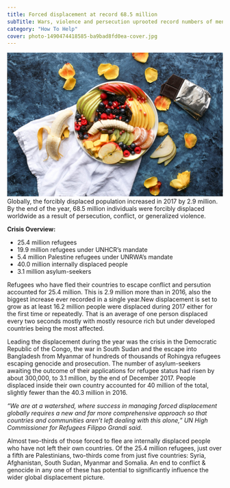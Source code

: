 ```yaml
---
title: Forced displacement at record 68.5 million
subTitle: Wars, violence and persecution uprooted record numbers of men, women and children in 2017
category: "How To Help"
cover: photo-1490474418585-ba9bad8fd0ea-cover.jpg
---
```

![unsplash.com](./photo-1490474418585-ba9bad8fd0ea.jpg)
Globally, the forcibly displaced population increased in 2017 by 2.9 million. By the end of the year, 68.5 million individuals were forcibly displaced worldwide as a result of persecution, conflict, or generalized violence.

**Crisis Overview:**
* 25.4 million refugees
* 19.9 million refugees under UNHCR’s mandate
* 5.4 million Palestine refugees under UNRWA’s mandate
* 40.0 million internally displaced people
* 3.1 million asylum-seekers

Refugees who have fled their countries to escape conflict and persution accounted for 25.4 million. This is 2.9 million more than in 2016, also the biggest increase ever recorded in a single year.New displacement is set to grow as at least 16.2 million people were displaced during 2017 either for the first time or repeatedly. That is an average of one person displaced every two seconds mostly with mostly resource rich but under developed countries being the most affected.

Leading the displacement during the year was the crisis in the Democratic Republic of the Congo, the war in South Sudan and the escape into Bangladesh from Myanmar of hundreds of thousands of Rohingya refugees escaping genocide and prosecution. The number of asylum-seekers awaiting the outcome of their applications for refugee status had risen by about 300,000, to 3.1 million, by the end of December 2017. People displaced inside their own country accounted for 40 million of the total, slightly fewer than the 40.3 million in 2016.

_“We are at a watershed, where success in managing forced displacement globally requires a new and far more comprehensive approach so that countries and communities aren’t left dealing with this alone,” UN High Commissioner for Refugees Filippo Grandi said._

Almost two-thirds of those forced to flee are internally displaced people who have not left their own countries. Of the 25.4 million refugees, just over a fifth are Palestinians, two-thirds come from just five countries: Syria, Afghanistan, South Sudan, Myanmar and Somalia. An end to conflict & genocide in any one of these has potential to significantly influence the wider global displacement picture.